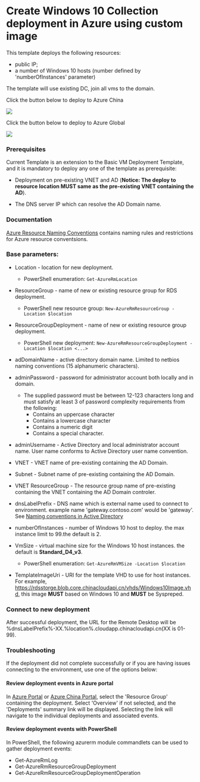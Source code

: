 # Create Windows 10 Collection deployment in Azure using custom image

This template deploys the following resources:

<ul><li>public IP;</li><li>a number of Windows 10 hosts (number defined by 'numberOfInstances' parameter)</li></ul>

The template will use existing DC, join all vms to the domain.

Click the button below to deploy to Azure China

<a href="https://portal.azure.cn/#create/Microsoft.Template/uri/https%3A%2F%2Fraw.githubusercontent.com%2Fmsyinjie%2FRDS-Template-China%2Fmaster%2FWindows10-custom%2Fazuredeploy.json" target="_blank">
    <img src="http://azuredeploy.net/deploybutton.png"/>
</a>

Click the button below to deploy to Azure Global

<a href="https://portal.azure.com/#create/Microsoft.Template/uri/https%3A%2F%2Fraw.githubusercontent.com%2Fmsyinjie%2FRDS-Template-China%2Fmaster%2FWindows10-custom%2Fazuredeploy.json" target="_blank">
    <img src="http://azuredeploy.net/deploybutton.png"/>
</a>

### Prerequisites

Current Template is an extension to the Basic VM Deployment Template, and it is mandatory to deploy any one of the template as prerequisite:

* Deployment on pre-existing VNET and AD (**Notice: The deploy to resource location MUST same as the pre-existing VNET containing the AD**). 

* The DNS server IP which can resolve the AD Domain name.

### Documentation
[Azure Resource Naming Conventions](https://docs.microsoft.com/en-us/azure/architecture/best-practices/naming-conventions) contains naming rules and restrictions for Azure resource conventsions.

### Base parameters:

* Location - location for new deployment. 
    * PowerShell enumeration: ```Get-AzureRmLocation```
* ResourceGroup - name of new or existing resource group for RDS deployment. 
    * PowerShell new resource group: ```New-AzureRmResourceGroup -Location $location```
* ResourceGroupDeployment - name of new or existing resource group deployment. 
    * PowerShell new deployment: ```New-AzureRmResourceGroupDeployment -Location $location <...>```
 
* adDomainName - active directory domain name. Limited to netbios naming conventions (15 alphanumeric characters).
* adminPassword - password for administrator account both locally and in domain.
    * The supplied password must be between 12-123 characters long and must satisfy at least 3 of password complexity requirements from the following: 
        * Contains an uppercase character
        * Contains a lowercase character
        * Contains a numeric digit
        * Contains a special character.
* adminUsername - Active Directory and local administrator account name. User name conforms to Active Directory user name convention.
* VNET - VNET name of pre-existing containing the AD Domain.
* Subnet - Subnet name of pre-existing containing the AD Domain.
* VNET ResourceGroup - The resource group name of pre-existing containing the VNET containing the AD Domain controler.
* dnsLabelPrefix -  DNS name which is external name used to connect to environment. example name 'gateway.contoso.com' would be 'gateway'. See [Naming conventions in Active Directory](https://support.microsoft.com/en-us/help/909264/naming-conventions-in-active-directory-for-computers,-domains,-sites,-and-ous)
* numberOfInstances - number of Windows 10 host to deploy. the max instance limit to 99.the default is 2.
* VmSize - virtual machine size for the Windows 10 host instances. the default is **Standard_D4_v3**. 
    * PowerShell enumeration: ```Get-AzureRmVMSize -Location $location```
* TemplateImageUri - URI for the template VHD to use for host instances. For example, https://rdsstorge.blob.core.chinacloudapi.cn/vhds/Windows10Image.vhd, this image **MUST** based on Windows 10 and **MUST** be Syspreped.

### Connect to new deployment
After successful deployment, the URL for the Remote Desktop will be %dnsLabelPrefix%-XX.%location%.cloudapp.chinacloudapi.cn(XX is 01-99). 

### Troubleshooting
If the deployment did not complete successfully or if you are having issues connecting to the environment, use one of the options below:

#### Review deployment events in Azure portal
In [Azure Portal](https://portal.azure.com) or [Azure China Portal](https://portal.azure.cn), select the 'Resource Group' containing the deployment. Select 'Overview' if not selected, and the 'Deployments' summary link will be displayed. Selecting the link will navigate to the individual deployments and associated events.

#### Review deployment events with PowerShell
In PowerShell, the following azurerm module commandlets can be used to gather deployment events:
- Get-AzureRmLog 
- Get-AzureRmResourceGroupDeployment
- Get-AzureRmResourceGroupDeploymentOperation